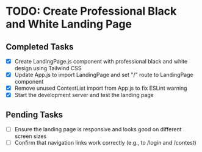 # TODO: Create Professional Black and White Landing Page

## Completed Tasks
- [x] Create LandingPage.js component with professional black and white design using Tailwind CSS
- [x] Update App.js to import LandingPage and set "/" route to LandingPage component
- [x] Remove unused ContestList import from App.js to fix ESLint warning
- [x] Start the development server and test the landing page

## Pending Tasks
- [ ] Ensure the landing page is responsive and looks good on different screen sizes
- [ ] Confirm that navigation links work correctly (e.g., to /login and /contest)
